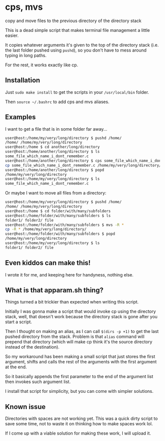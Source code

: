 # cps, mvs
copy and move files to the previous directory of the directory stack

This is a dead simple script that makes terminal file management a little easier.

It copies whatever arguments it's given to the top of the directory stack (i.e. the last folder pushed using ``pushd``), so you don't have to mess around typing in long paths.

For the rest, it works exactly like cp.

## Installation

Just ``sudo make install`` to get the scripts in your ``/usr/local/bin`` folder.

Then ``source ~/.bashrc`` to add cps and mvs aliases.

## Examples

I want to get a file that is in some folder far away...

```bash
user@host:/home/my/very/long/directory $ pushd /home/
/home/ /home/my/very/long/directory
user@host:/home $ cd another/long/directory
user@host:/home/another/long/directory $ ls
some_file_which_name_i_dont_remember.c
user@host:/home/another/long/directory $ cps some_file_which_name_i_dont_remember.c
cp some_file_which_name_i_dont_remember.c /home/my/very/long/directory/
user@host:/home/another/long/directory $ popd
/home/my/very/long/directory
user@host:/home/my/very/long/directory $ ls
some_file_which_name_i_dont_remember.c
```

Or maybe I want to move all files from a directory:

```bash
user@host:/home/my/very/long/directory $ pushd /home/
/home/ /home/my/very/long/directory
user@host:/home $ cd folder/with/many/subfolders
user@host:/home/folder/with/many/subfolders $ ls
folder1/ folder2/ file
user@host:/home/folder/with/many/subfolders $ mvs -R *
cp -R * /home/my/very/long/directory/
user@host:/home/folder/with/many/subfolders $ popd
/home/my/very/long/directory
user@host:/home/my/very/long/directory $ ls
folder1/ folder2/ file
```

## Even kiddos can make this!

I wrote it for me, and keeping here for handyness, nothing else.

## What is that apparam.sh thing?

Things turned a bit trickier than expected when writing this script.

Initially I was gonna make a script that would invoke cp using the directory stack, well, that doesn't work because the directory stack is gone after you start a script.

Then I thought on making an alias, as I can call ``$(dirs -p +1)`` to get the last pushed directory from the stack. Problem is that ``alias`` command will prepend that directory (which will make cp think it's the source directory instead of the destination).

So my workaround has been making a small script that just stores the first argument, shifts and calls the rest of the arguments with the first argument at the end.

So it basically appends the first parameter to the end of the argument list then invokes such argument list.

I install that script for simplicity, but you can come with simpler solutions.

## Known issue

Directories with spaces are not working yet. This was a quick dirty script to save some time, not to waste it on thinking how to make spaces work lol.

If I come up with a viable solution for making these work, I will upload it.
